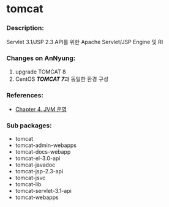 # tomcat

### Description:
Servlet 3.1/JSP 2.3 API를 위한 Apache Servlet/JSP Engine 및 RI

### Changes on AnNyung:
1. upgrade TOMCAT 8
1. CentOS ***TOMCAT 7***과 동일한 환경 구성

### References:
* [Chapter 4. JVM 운영](https://joungkyun.gitbooks.io/annyung-3-user-guide/content/chapter4.html)

### Sub packages:
 * tomcat
 * tomcat-admin-webapps
 * tomcat-docs-webapp
 * tomcat-el-3.0-api
 * tomcat-javadoc
 * tomcat-jsp-2.3-api
 * tomcat-jsvc
 * tomcat-lib
 * tomcat-servlet-3.1-api
 * tomcat-webapps